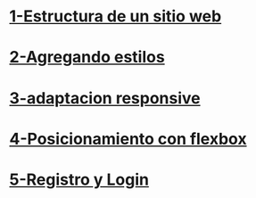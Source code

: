 # [1-Estructura de un sitio web](https://github.com/LucianoCarr/Mercado-Liebre/tree/rama-1)

# [2-Agregando estilos](https://github.com/LucianoCarr/Mercado-Liebre/tree/rama-2)

# [3-adaptacion responsive](https://github.com/LucianoCarr/Mercado-Liebre/tree/rama-3)

# [4-Posicionamiento con flexbox](https://github.com/LucianoCarr/Mercado-Liebre/tree/rama-4)

# [5-Registro y Login](https://github.com/LucianoCarr/Mercado-Liebre/tree/rama-5)
